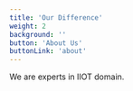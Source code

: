 ```yaml
---
title: 'Our Difference'
weight: 2
background: ''
button: 'About Us'
buttonLink: 'about'
---
```


We are experts in IIOT domain.